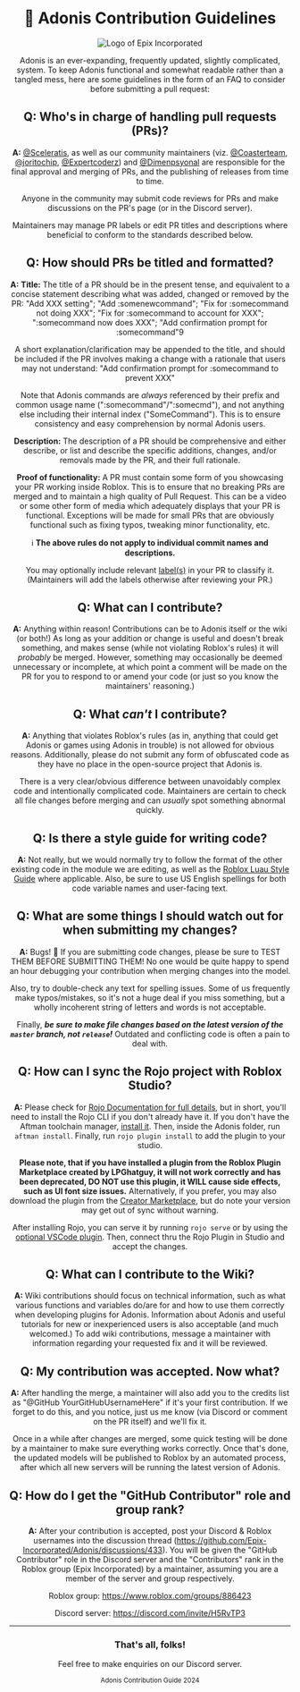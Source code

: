 <div align="center">

# 📜 Adonis Contribution Guidelines

![Logo of Epix Incorporated](https://user-images.githubusercontent.com/81153405/175760639-fc3b2352-8066-48cc-b2e6-2ea0ad69e33e.png)

Adonis is an ever-expanding, frequently updated, slightly complicated, system. To keep Adonis functional and somewhat readable rather than a tangled mess, here are some guidelines in the form of an FAQ to consider before submitting a pull request:

## Q: Who's in charge of handling pull requests (PRs)?

**A:** [@Sceleratis](https://github.com/Sceleratis), as well as our community maintainers (viz. [@Coasterteam](https://github.com/Coasterteam), [@joritochip](https://github.com/joritochip), [@Expertcoderz](https://github.com/Expertcoderz)) and [@Dimenpsyonal](https://github.com/Dimenpsyonal) are responsible for the final approval and merging of PRs, and the publishing of releases from time to time.

Anyone in the community may submit code reviews for PRs and make discussions on the PR's page (or in the Discord server).

Maintainers may manage PR labels or edit PR titles and descriptions where beneficial to conform to the standards described below.

## Q: How should PRs be titled and formatted?

**A:** **Title:** The title of a PR should be in the present tense, and equivalent to a concise statement describing what was added, changed or removed by the PR: "Add XXX setting"; "Add :somenewcommand"; "Fix for :somecommand not doing XXX"; "Fix for :somecommand to account for XXX"; ":somecommand now does XXX"; "Add confirmation prompt for :somecommand"9

A short explanation/clarification may be appended to the title, and should be included if the PR involves making a change with a rationale that users may not understand: "Add confirmation prompt for :somecommand to prevent XXX"

Note that Adonis commands are _always_ referenced by their prefix and common usage name (":somecommand"/":somecmd"), and not anything else including their internal index ("SomeCommand"). This is to ensure consistency and easy comprehension by normal Adonis users.

**Description:** The description of a PR should be comprehensive and either describe, or list and describe the specific additions, changes, and/or removals made by the PR, and their full rationale.

**Proof of functionality:** A PR must contain some form of you showcasing your PR working inside Roblox. This is to ensure that no breaking PRs are merged and to maintain a high quality of Pull Request. This can be a video or some other form of media which adequately displays that your PR is functional. Exceptions will be made for small PRs that are obviously functional such as fixing typos, tweaking minor functionality, etc.
  
ℹ️ **The above rules do not apply to individual commit names and descriptions.**

You may optionally include relevant [label(s)](https://github.com/Epix-Incorporated/Adonis/labels) in your PR to classify it. (Maintainers will add the labels otherwise after reviewing your PR.)

## Q: What can I contribute?

**A:** Anything within reason! Contributions can be to Adonis itself or the wiki (or both!) As long as your addition or change is useful and doesn't break something, and makes sense (while not violating Roblox's rules) it will *probably* be merged. However, something may occasionally be deemed unnecessary or incomplete, at which point a comment will be made on the PR for you to respond to or amend your code (or just so you know the maintainers' reasoning.)

## Q: What *can't* I contribute?

**A:** Anything that violates Roblox's rules (as in, anything that could get Adonis or games using Adonis in trouble) is not allowed for obvious reasons. Additionally, please do not submit any form of obfuscated code as they have no place in the open-source project that Adonis is.

There is a very clear/obvious difference between unavoidably complex code and intentionally complicated code. Maintainers are certain to check all file changes before merging and can *usually* spot something abnormal quickly.

## Q: Is there a style guide for writing code?

**A:** Not really, but we would normally try to follow the format of the other existing code in the module we are editing, as well as the [Roblox Luau Style Guide](https://roblox.github.io/lua-style-guide/) where applicable. Also, be sure to use US English spellings for both code variable names and user-facing text.

## Q: What are some things I should watch out for when submitting my changes?

**A:** Bugs! 🐛 If you are submitting code changes, please be sure to TEST THEM BEFORE SUBMITTING THEM! No one would be quite happy to spend an hour debugging your contribution when merging changes into the model.

Also, try to double-check any text for spelling issues. Some of us frequently make typos/mistakes, so it's not a huge deal if you miss something, but a wholly incoherent string of letters and words is not acceptable.

Finally, ***be sure to make file changes based on the latest version of the ``master`` branch, not ``release``!*** Outdated and conflicting code is often a pain to deal with.

## Q: How can I sync the Rojo project with Roblox Studio?

**A:** Please check for [Rojo Documentation for full details](https://rojo.space/docs/v7/getting-started/installation/), but in short, you'll need to install the Rojo CLI if you don't already have it. If you don't have the Aftman toolchain manager, [install it](https://github.com/LPGhatguy/aftman#installation). Then, inside the Adonis folder, run `aftman install`. Finally, run `rojo plugin install` to add the plugin to your studio.

**Please note, that if you have installed a plugin from the Roblox Plugin Marketplace created by LPGhatguy, it will not work correctly and has been deprecated, DO NOT use this plugin, it WILL cause side effects, such as UI font size issues.**
Alternatively, if you prefer, you may also download the plugin from the [Creator Marketplace](https://create.roblox.com/marketplace/asset/13916111004/Rojo), but do note your version may get out of sync without warning.

After installing Rojo, you can serve it by running `rojo serve` or by using the [optional VSCode plugin](https://marketplace.visualstudio.com/items?itemName=evaera.vscode-rojo). Then, connect thru the Rojo Plugin in Studio and accept the changes.

## Q: What can I contribute to the Wiki?

**A:** Wiki contributions should focus on technical information, such as what various functions and variables do/are for and how to use them correctly when developing plugins for Adonis. Information about Adonis and useful tutorials for new or inexperienced users is also acceptable (and much welcomed.) To add wiki contributions, message a maintainer with information regarding your requested fix and it will be reviewed.

## Q: My contribution was accepted. Now what?

**A:** After handling the merge, a maintainer will also add you to the credits list as "@GitHub YourGitHubUsernameHere" if it's your first contribution. If we forget to do this, and you notice, just us me know (via Discord or comment on the PR itself) and we'll fix it.

Once in a while after changes are merged, some quick testing will be done by a maintainer to make sure everything works correctly. Once that's done, the updated models will be published to Roblox by an automated process, after which all new servers will be running the latest version of Adonis.

## Q: How do I get the "GitHub Contributor" role and group rank?

**A:** After your contribution is accepted, post your Discord & Roblox usernames into the discussion thread (<https://github.com/Epix-Incorporated/Adonis/discussions/433>). You will be given the "GitHub Contributor" role in the Discord server and the "Contributors" rank in the Roblox group (Epix Incorporated) by a maintainer, assuming you are a member of the server and group respectively.

Roblox group: <https://www.roblox.com/groups/886423>

Discord server: <https://discord.com/invite/H5RvTP3>

---

### That's all, folks!

Feel free to make enquiries on our Discord server.
  
<sub>Adonis Contribution Guide 2024</sub>

</div>
